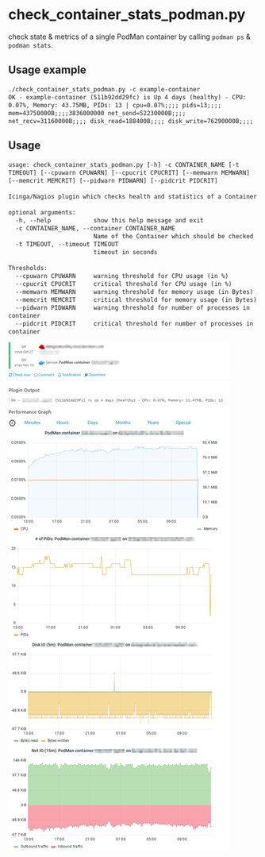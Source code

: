# check_container_stats_podman.py

check state & metrics of a single PodMan container by calling `podman ps` & `podman stats`.

## Usage example
```
./check_container_stats_podman.py -c example-container
OK - example-container (511b92dd29fc) is Up 4 days (healthy) - CPU: 0.07%, Memory: 43.75MB, PIDs: 13 | cpu=0.07%;;;; pids=13;;;; mem=43750000B;;;;3836000000 net_send=52230000B;;;; net_recv=31160000B;;;; disk_read=188400B;;;; disk_write=76290000B;;;;
```
## Usage
```
usage: check_container_stats_podman.py [-h] -c CONTAINER_NAME [-t TIMEOUT] [--cpuwarn CPUWARN] [--cpucrit CPUCRIT] [--memwarn MEMWARN] [--memcrit MEMCRIT] [--pidwarn PIDWARN] [--pidcrit PIDCRIT]

Icinga/Nagios plugin which checks health and statistics of a Container

optional arguments:
  -h, --help            show this help message and exit
  -c CONTAINER_NAME, --container CONTAINER_NAME
                        Name of the Container which should be checked
  -t TIMEOUT, --timeout TIMEOUT
                        timeout in seconds

Thresholds:
  --cpuwarn CPUWARN     warning threshold for CPU usage (in %)
  --cpucrit CPUCRIT     critical threshold for CPU usage (in %)
  --memwarn MEMWARN     warning threshold for memory usage (in Bytes)
  --memcrit MEMCRIT     critical threshold for memory usage (in Bytes)
  --pidwarn PIDWARN     warning threshold for number of processes in container
  --pidcrit PIDCRIT     critical threshold for number of processes in container
```

![Output of check_container_stats_podman.py](img/check_container_stats_podman.png?raw=true "Output of check_container_stats_podman.py")

